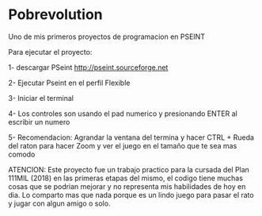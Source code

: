 # Pobrevolution
Uno de mis primeros proyectos de programacion en PSEINT

Para ejecutar el proyecto:

1- descargar PSeint http://pseint.sourceforge.net

2- Ejecutar Pseint en el perfil Flexible

3- Iniciar el terminal

4- Los controles son usando el pad numerico y presionando ENTER al escribir un numero

5- Recomendacion: Agrandar la ventana del termina y hacer CTRL + Rueda del raton para hacer Zoom y ver el juego en el tamaño que te sea mas comodo

ATENCION: Este proyecto fue un trabajo practico para la cursada del Plan 111MIL (2018) en las primeras etapas del mismo, el codigo tiene muchas cosas que se podrian mejorar y no representa mis habilidades de hoy en dia. Lo comparto mas que nada porque es un lindo juego para pasar el rato y jugar con algun amigo o solo.
